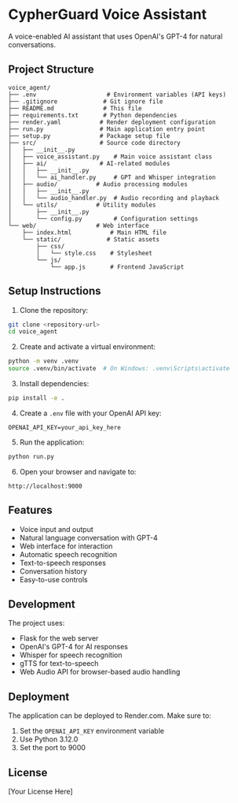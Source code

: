 # CypherGuard Voice Assistant

A voice-enabled AI assistant that uses OpenAI's GPT-4 for natural conversations.

## Project Structure

```
voice_agent/
├── .env                    # Environment variables (API keys)
├── .gitignore             # Git ignore file
├── README.md              # This file
├── requirements.txt       # Python dependencies
├── render.yaml           # Render deployment configuration
├── run.py                # Main application entry point
├── setup.py              # Package setup file
├── src/                  # Source code directory
│   ├── __init__.py
│   ├── voice_assistant.py    # Main voice assistant class
│   ├── ai/               # AI-related modules
│   │   ├── __init__.py
│   │   └── ai_handler.py     # GPT and Whisper integration
│   ├── audio/           # Audio processing modules
│   │   ├── __init__.py
│   │   └── audio_handler.py  # Audio recording and playback
│   └── utils/           # Utility modules
│       ├── __init__.py
│       └── config.py         # Configuration settings
└── web/                 # Web interface
    ├── index.html           # Main HTML file
    └── static/             # Static assets
        ├── css/
        │   └── style.css    # Stylesheet
        └── js/
            └── app.js       # Frontend JavaScript
```

## Setup Instructions

1. Clone the repository:
```bash
git clone <repository-url>
cd voice_agent
```

2. Create and activate a virtual environment:
```bash
python -m venv .venv
source .venv/bin/activate  # On Windows: .venv\Scripts\activate
```

3. Install dependencies:
```bash
pip install -e .
```

4. Create a `.env` file with your OpenAI API key:
```
OPENAI_API_KEY=your_api_key_here
```

5. Run the application:
```bash
python run.py
```

6. Open your browser and navigate to:
```
http://localhost:9000
```

## Features

- Voice input and output
- Natural language conversation with GPT-4
- Web interface for interaction
- Automatic speech recognition
- Text-to-speech responses
- Conversation history
- Easy-to-use controls

## Development

The project uses:
- Flask for the web server
- OpenAI's GPT-4 for AI responses
- Whisper for speech recognition
- gTTS for text-to-speech
- Web Audio API for browser-based audio handling

## Deployment

The application can be deployed to Render.com. Make sure to:
1. Set the `OPENAI_API_KEY` environment variable
2. Use Python 3.12.0
3. Set the port to 9000

## License

[Your License Here] 